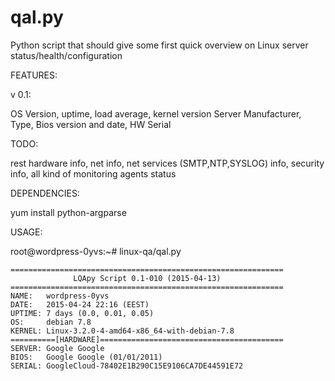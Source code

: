 # qal.py

Python script that should give some first quick overview on Linux server status/health/configuration

FEATURES:

v 0.1: 

OS Version, uptime, load average, kernel version
Server Manufacturer, Type, Bios version and date, HW Serial

TODO:

rest hardware info, net info, net services (SMTP,NTP,SYSLOG) info, security info, all kind of monitoring agents status

DEPENDENCIES:

yum install python-argparse

USAGE:

root@wordpress-0yvs:~# linux-qa/qal.py
```    
=============================================================
              LQApy Script 0.1-010 (2015-04-13)
=============================================================
NAME:   wordpress-0yvs
DATE:   2015-04-24 22:16 (EEST)
UPTIME: 7 days (0.0, 0.01, 0.05)
OS:     debian 7.8
KERNEL: Linux-3.2.0-4-amd64-x86_64-with-debian-7.8
==========[HARDWARE]=========================================
SERVER: Google Google
BIOS:   Google Google (01/01/2011)
SERIAL: GoogleCloud-78402E1B290C15E9106CA7DE44591E72
```
    

